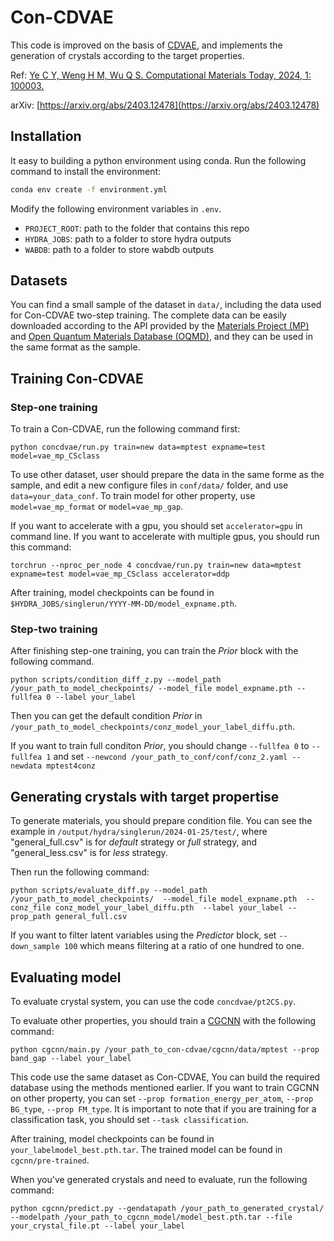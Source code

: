 # Con-CDVAE

This code is improved on the basis of 
[CDVAE](https://arxiv.org/abs/2110.06197), 
and implements the generation of crystals according to 
the target properties.

Ref: [Ye C Y, Weng H M, Wu Q S. Computational Materials Today, 2024, 1: 100003.](https://www.sciencedirect.com/science/article/pii/S2950463524000036)

arXiv: [https://arxiv.org/abs/2403.12478](https://arxiv.org/abs/2403.12478)

## Installation
It easy to building a python environment using conda.
Run the following command to install the environment:
```bash
conda env create -f environment.yml
```

Modify the following environment variables in `.env`.

- `PROJECT_ROOT`: path to the folder that contains this repo
- `HYDRA_JOBS`: path to a folder to store hydra outputs
- `WABDB`: path to a folder to store wabdb outputs

## Datasets

You can find a small sample of the dataset in `data/`, 
including the data used for Con-CDVAE two-step training. 
The complete data can be easily downloaded according to the API 
provided by the [Materials Project (MP)](https://next-gen.materialsproject.org/)
and [Open Quantum Materials Database (OQMD)](https://oqmd.org/),
and they can be used in the same format as the sample.

## Training Con-CDVAE

### Step-one training
To train a Con-CDVAE, run the following command first:

```
python concdvae/run.py train=new data=mptest expname=test model=vae_mp_CSclass
```

To use other dataset, user should prepare the data in the same forme as 
the sample, and edit a new configure files in `conf/data/` folder, 
and use `data=your_data_conf`. To train model for other property, use 
`model=vae_mp_format` or `model=vae_mp_gap`. 

If you want to accelerate with a gpu, you should set `accelerator=gpu`
in command line. If you want to accelerate with multiple gpus, you should
run this command:
```
torchrun --nproc_per_node 4 concdvae/run.py train=new data=mptest expname=test model=vae_mp_CSclass accelerator=ddp
```
After training, model checkpoints can be found in
`$HYDRA_JOBS/singlerun/YYYY-MM-DD/model_expname.pth`.


### Step-two training
After finishing step-one training, you can train the *Prior* block
with the following command.
```
python scripts/condition_diff_z.py --model_path /your_path_to_model_checkpoints/ --model_file model_expname.pth --fullfea 0 --label your_label
```
Then you can get the default condition *Prior* in 
`/your_path_to_model_checkpoints/conz_model_your_label_diffu.pth`.

If you want to train full conditon *Prior*, you should change 
`--fullfea 0` to `--fullfea 1` and set
`--newcond /your_path_to_conf/conf/conz_2.yaml --newdata mptest4conz`

## Generating crystals with target propertise
To generate materials, you should prepare condition file. 
You can see the example in `/output/hydra/singlerun/2024-01-25/test/`,
where "general_full.csv" is for *default* strategy or *full* strategy, 
and "general_less.csv" is for *less* strategy.

Then run the following command:
```
python scripts/evaluate_diff.py --model_path /your_path_to_model_checkpoints/  --model_file model_expname.pth  --conz_file conz_model_your_label_diffu.pth  --label your_label --prop_path general_full.csv
```

If you want to filter latent variables using the *Predictor* block, set 
`--down_sample 100` which means filtering at a ratio of one hundred 
to one.

## Evaluating model

To evaluate crystal system, you can use the code `concdvae/pt2CS.py`.

To evaluate other properties, you should train a 
[CGCNN](https://github.com/txie-93/cgcnn) with the following command:
```
python cgcnn/main.py /your_path_to_con-cdvae/cgcnn/data/mptest --prop band_gap --label your_label 
```
This code use the same dataset as Con-CDVAE, You can build 
the required database using the methods mentioned earlier.
If you want to train CGCNN on other property, you can set 
`--prop formation_energy_per_atom`, `--prop BG_type`, `--prop FM_type`.
It is important to note that if you are training for a 
classification task, you should set `--task classification`.

After training, model checkpoints can be found in
`your_labelmodel_best.pth.tar`. The trained model can be found in 
`cgcnn/pre-trained`.

When you've generated crystals and need to evaluate, 
run the following command:
```
python cgcnn/predict.py --gendatapath /your_path_to_generated_crystal/ --modelpath /your_path_to_cgcnn_model/model_best.pth.tar --file your_crystal_file.pt --label your_label
```
